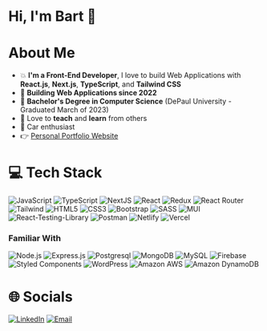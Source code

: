 # Hi, I'm Bart :wave:

# About Me
- :boom: **I'm a Front-End Developer**, I love to build Web Applications with **React.js**, **Next.js**, **TypeScript**, and **Tailwind CSS**
- :briefcase: **Building Web Applications since 2022**
- :scroll: **Bachelor's Degree in Computer Science** (DePaul University - Graduated March of 2023)
- :raising_hand: Love to **teach** and **learn** from others
- :red_car: Car enthusiast
- :point_right: [Personal Portfolio Website](https://bartoszswierzynski.com/ "Visit My Portfolio Website")

# 💻 Tech Stack
![JavaScript](https://img.shields.io/badge/javascript-%23323330.svg?style=for-the-badge&logo=javascript&logoColor=%23F7DF1E) ![TypeScript](https://img.shields.io/badge/typescript-%23007ACC.svg?style=for-the-badge&logo=typescript&logoColor=white) ![NextJS](https://img.shields.io/badge/Next.js-000?logo=nextdotjs&logoColor=fff&style=for-the-badge) ![React](https://img.shields.io/badge/react-%2320232a.svg?style=for-the-badge&logo=react&logoColor=%2361DAFB) ![Redux](https://img.shields.io/badge/Redux-593D88?style=for-the-badge&logo=redux&logoColor=white) ![React Router](https://img.shields.io/badge/React_Router-CA4245?style=for-the-badge&logo=react-router&logoColor=white) ![Tailwind](https://img.shields.io/badge/Tailwind_CSS-38B2AC?style=for-the-badge&logo=tailwind-css&logoColor=white) ![HTML5](https://img.shields.io/badge/html5-%23E34F26.svg?style=for-the-badge&logo=html5&logoColor=white) ![CSS3](https://img.shields.io/badge/css3-%231572B6.svg?style=for-the-badge&logo=css3&logoColor=white) ![Bootstrap](https://img.shields.io/badge/Bootstrap-563D7C?style=for-the-badge&logo=bootstrap&logoColor=white) ![SASS](https://img.shields.io/badge/SASS-hotpink.svg?style=for-the-badge&logo=SASS&logoColor=white) ![MUI](https://img.shields.io/badge/MUI-%230081CB.svg?style=for-the-badge&logo=material-ui&logoColor=white) ![React-Testing-Library](https://img.shields.io/badge/testing%20library-323330?style=for-the-badge&logo=testing-library&logoColor=red) ![Postman](https://img.shields.io/badge/Postman-FF6C37?style=for-the-badge&logo=postman&logoColor=white) ![Netlify](https://img.shields.io/badge/Netlify-00C7B7?style=for-the-badge&logo=netlify&logoColor=white) ![Vercel](https://img.shields.io/badge/Vercel-000000?style=for-the-badge&logo=vercel&logoColor=white)

### Familiar With
![Node.js](https://img.shields.io/badge/Node.js-43853D?style=for-the-badge&logo=node.js&logoColor=white) ![Express.js](https://img.shields.io/badge/Express.js-404D59?style=for-the-badge) ![Postgresql](https://img.shields.io/badge/PostgreSQL-316192?style=for-the-badge&logo=postgresql&logoColor=white) ![MongoDB](https://img.shields.io/badge/MongoDB-4EA94B?style=for-the-badge&logo=mongodb&logoColor=white) ![MySQL](https://img.shields.io/badge/MySQL-00000F?style=for-the-badge&logo=mysql&logoColor=white) ![Firebase](https://img.shields.io/badge/Firebase-039BE5?style=for-the-badge&logo=Firebase&logoColor=white) ![Styled Components](https://img.shields.io/badge/styled--components-DB7093?style=for-the-badge&logo=styled-components&logoColor=white) ![WordPress](https://img.shields.io/badge/Wordpress-21759B?style=for-the-badge&logo=wordpress&logoColor=white) ![Amazon AWS](https://img.shields.io/badge/Amazon_AWS-FF9900?style=for-the-badge&logo=amazonaws&logoColor=white) ![Amazon DynamoDB](https://img.shields.io/badge/Amazon%20DynamoDB-4053D6?style=for-the-badge&logo=Amazon%20DynamoDB&logoColor=white) 

# 🌐 Socials
[![LinkedIn](https://img.shields.io/badge/LinkedIn-%230077B5.svg?style=for-the-badge&logo=linkedin&logoColor=white)](https://linkedin.com/in/bartosz-swierzynski) [![Email](https://img.shields.io/badge/Gmail-D14836?style=for-the-badge&logo=gmail&logoColor=white)](mailto:bartswierz.github@gmail.com)

<!---
bartswierz/bartswierz is a ✨ special ✨ repository because its `README.md` (this file) appears on your GitHub profile.
You can click the Preview link to take a look at your changes.
--->
